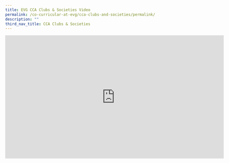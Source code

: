 ```yaml
---
title: EVG CCA Clubs & Societies Video
permalink: /co-curricular-at-evg/cca-clubs-and-societies/permalink/
description: ""
third_nav_title: CCA Clubs & Societies
---
```

<iframe allowfullscreen="" allow="accelerometer; autoplay; clipboard-write; encrypted-media; gyroscope; picture-in-picture; web-share" frameborder="0" title="EVGSS Sports CCA Video" src="https://www.youtube.com/embed/EYJ_eahRa2s" height="393" width="699"></iframe>